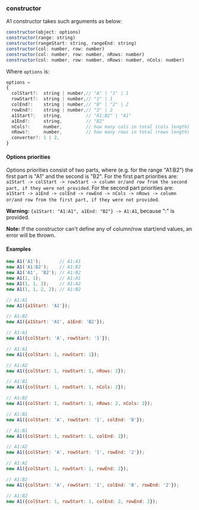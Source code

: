 ### constructor

A1 constructor takes such arguments as below:
```js
constructor(object: options)
constructor(range: string)
constructor(rangeStart: string, rangeEnd: string)
constructor(col: number, row: number)
constructor(col: number, row: number, nRows: number)
constructor(col: number, row: number, nRows: number, nCols: number)
```
Where `options` is:
```js
options =
{
  colStart?:  string | number,// "A" | "1" | 1
  rowStart?:  string | number,// "1" | 1
  colEnd?:    string | number,// "B" | "2" | 2
  rowEnd?:    string | number,// "2" | 2
  a1Start?:   string,         // "A1:B2" | "A1"
  a1End?:     string,         // "B2"
  nCols?:     number,         // how many cols in total (cols length)
  nRows?:     number,         // how many rows in total (rows length)
  converter?: 1 | 2,
}
```

#### Options priorities

Options priorities consist of two parts, where (e.g. for the range "A1:B2") the first part is "A1" and the second is "B2". For the first part priorities are: `a1Start -> colStart -> rowStart -> column or/and row from the second part, if they were not provided`. For the second part priorities are: `a1Start -> a1End -> colEnd -> rowEnd -> nCols -> nRows -> column or/and row from the first part, if they were not provided`.

**Warning:** `{a1Start: "A1:A1", a1End: "B2"} -> A1:A1`, because ":" is provided.

**Note:** If the constructor can't define any of column/row start/end values, an error will be thrown.

#### Examples

```js
new A1('A1');       // A1:A1
new A1('A1:B2');    // A1:B2
new A1('A1', 'B2'); // A1:B2
new A1(1, 1);       // A1:A1
new A1(1, 1, 2);    // A1:A2
new A1(1, 1, 2, 2); // A1:B2

// A1:A1
new A1({a1Start: 'A1'});

// A1:B2
new A1({a1Start: 'A1', a1End: 'B2'});

// A1:A1
new A1({colStart: 'A', rowStart: '1'});

// A1:A1
new A1({colStart: 1, rowStart: 1});

// A1:A2
new A1({colStart: 1, rowStart: 1, nRows: 2});

// A1:B1
new A1({colStart: 1, rowStart: 1, nCols: 2});

// A1:B2
new A1({colStart: 1, rowStart: 1, nRows: 2, nCols: 2});

// A1:B1
new A1({colStart: 'A', rowStart: '1', colEnd: 'B'});

// A1:B1
new A1({colStart: 1, rowStart: 1, colEnd: 2});

// A1:A2
new A1({colStart: 'A', rowStart: '1', rowEnd: '2'});

// A1:A2
new A1({colStart: 1, rowStart: 1, rowEnd: 2});

// A1:B2
new A1({colStart: 'A', rowStart: '1', colEnd: 'B', rowEnd: '2'});

// A1:B2
new A1({colStart: 1, rowStart: 1, colEnd: 2, rowEnd: 2});
```
